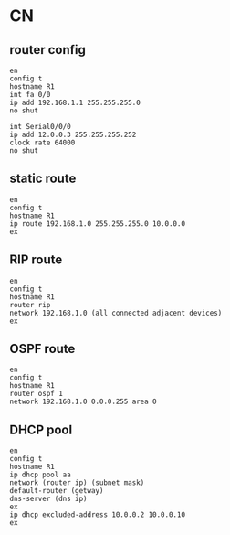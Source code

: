 # CN

## router config
```
en
config t
hostname R1
int fa 0/0
ip add 192.168.1.1 255.255.255.0
no shut

int Serial0/0/0
ip add 12.0.0.3 255.255.255.252
clock rate 64000
no shut
```

## static route
```
en
config t
hostname R1
ip route 192.168.1.0 255.255.255.0 10.0.0.0
ex
```

## RIP route
```
en
config t
hostname R1
router rip
network 192.168.1.0 (all connected adjacent devices)
ex
```


## OSPF route
```
en
config t
hostname R1
router ospf 1
network 192.168.1.0 0.0.0.255 area 0
```

## DHCP pool
```
en
config t
hostname R1
ip dhcp pool aa
network (router ip) (subnet mask)
default-router (getway)
dns-server (dns ip)
ex
ip dhcp excluded-address 10.0.0.2 10.0.0.10
ex
```
